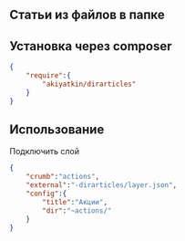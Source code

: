 ## Статьи из файлов в папке

## Установка через composer

```json
{
	"require":{
		"akiyatkin/dirarticles"
	}
}
```

## Использование

Подключить слой
```json
{
	"crumb":"actions",
	"external":"-dirarticles/layer.json",
	"config":{
		"title":"Акции",
		"dir":"~actions/"
	}
}
```
